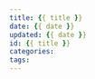 ```yaml
---
title: {{ title }}
date: {{ date }}
updated: {{ date }}
id: {{ title }} 
categories: 
tags: 
---
```

